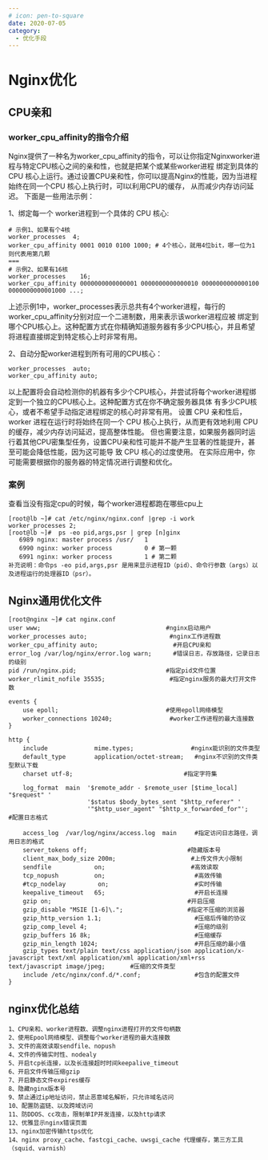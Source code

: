 ```yaml
---
# icon: pen-to-square
date: 2020-07-05
category:
  - 优化手段
---
```


# Nginx优化


## CPU亲和
### worker_cpu_affinity的指令介绍

Nginx提供了一种名为worker_cpu_affinity的指令，可以让你指定Nginxworker进程与特定CPU核心之间的亲和性，也就是把某个或某些worker进程
绑定到具体的CPU 核心上运行。通过设置CPU亲和性，你可I以提高Nginx的性能，因为当进程始终在同一个CPU 核心上执行时，可I以利用CPU的缓存，
从而减少内存访问延迟。
下面是一些用法示例：

1、绑定每一个 worker进程到一个具体的 CPU 核心:
```
# 示例1、如果有个4核
worker_processes  4;
worker_cpu_affinity 0001 0010 0100 1000; # 4个核心，就用4位bit，哪一位为1则代表用第几颗
===
# 示例2、如果有16核
worker_processes    16;
worker_cpu_affinity 0000000000000001 0000000000000010 0000000000000100 0000000000001000 ...;
```
上述示例1中，worker_processes表示总共有4个worker进程，每行的worker_cpu_affinity分别对应一个二进制数，用来表示该worker进程应被
绑定到哪个CPU核心上。这种配置方式在你精确知道服务器有多少CPU核心，并且希望将进程直接绑定到特定核心上时非常有用。

2、自动分配worker进程到所有可用的CPU核心：
```
worker_processes  auto;
worker_cpu_affinity auto;
```
以上配置将会自动检测你的机器有多少个CPU核心，并尝试将每个worker进程绑定到一个独立的CPU核心上。这种配置方式在你不确定服务器具体
有多少CPU核心，或者不希望手动指定进程绑定的核心时非常有用。
设置 CPU 亲和性后，worker 进程在运行时将始终在同一个 CPU 核心上执行，从而更有效地利用 CPU 的缓存，减少内存访问延迟，提高整体性能。
但也需要注意，如果服务器同时运行着其他CPU密集型任务，设置CPU亲和性可能并不能产生显著的性能提升，甚至可能会降低性能，因为这可能导
致 CPU 核心的过度使用。
在实际应用中，你可能需要根据你的服务器的特定情况进行调整和优化。
### 案例
查看当没有指定cpu的时候，每个worker进程都跑在哪些cpu上
```
[root@lb ~]# cat /etc/nginx/nginx.conf |grep -i work
worker_processes 2;
[root@lb ~]#  ps -eo pid,args,psr | grep [n]ginx
   6989 nginx: master process /usr/   1
   6990 nginx: worker process         0 # 第一颗
   6991 nginx: worker process         1 # 第二颗
补充说明：命令ps -eo pid,args,psr 是用来显示进程ID（pid）、命令行参数（args）以及进程运行的处理器ID（psr）。
```
## Nginx通用优化文件
```
[root@nginx ~]# cat nginx.conf
user www;                                   #nginx启动用户
worker_processes auto;                       #nginx工作进程数
worker_cpu_affinity auto;                     #开启CPU亲和
error_log /var/log/nginx/error.log warn;      #错误日志，存放路径，记录日志的级别
pid /run/nginx.pid;                         #指定pid文件位置
worker_rlimit_nofile 35535;                  #指定nginx服务的最大打开文件数
 
events {
    use epoll;                              #使用epoll网络模型
    worker_connections 10240;                #worker工作进程的最大连接数
}
 
http {
    include             mime.types;                #nginx能识别的文件类型
    default_type        application/octet-stream;   #nginx不识别的文件类型默认下载
    charset utf-8;                               #指定字符集
 
    log_format  main  '$remote_addr - $remote_user [$time_local] "$request" '
                      '$status $body_bytes_sent "$http_referer" '
                      '"$http_user_agent" "$http_x_forwarded_for"';           #配置日志格式
 
    access_log  /var/log/nginx/access.log  main     #指定访问日志路径，调用日志的格式
    server_tokens off;                            #隐藏版本号
    client_max_body_size 200m;                     #上传文件大小限制
    sendfile            on;                        #高效读取
    tcp_nopush          on;                         #高效传输
    #tcp_nodelay         on;                        #实时传输
    keepalive_timeout   65;                         #开启长连接
    gzip on;                                      #开启压缩
    gzip_disable "MSIE [1-6]\.";                  #指定不压缩的浏览器
    gzip_http_version 1.1;                          #压缩后传输的协议
    gzip_comp_level 4;                              #压缩的级别
    gzip_buffers 16 8k;                             #压缩缓存
    gzip_min_length 1024;                           #开启压缩的最小值
    gzip_types text/plain text/css application/json application/x-javascript text/xml application/xml application/xml+rss text/javascript image/jpeg;       #压缩的文件类型
    include /etc/nginx/conf.d/*.conf;               #包含的配置文件
}
```

## nginx优化总结
```
1、CPU亲和、worker进程数、调整nginx进程打开的文件句柄数
2、使用Epool网络模型、调整每个worker进程的最大连接数
3、文件的高效读取sendfile、nopush
4、文件的传输实时性、nodealy
5、开启tcp长连接，以及长连接超时时间keepalive_timeout
6、开启文件传输压缩gzip
7、开启静态文件expires缓存
8、隐藏nginx版本号
9、禁止通过ip地址访问，禁止恶意域名解析，只允许域名访问
10、配置防盗链、以及跨域访问
11、防DDOS、cc攻击，限制单IP并发连接，以及http请求
12、优雅显示nginx错误页面
13、nginx加密传输https优化
14、nginx proxy_cache、fastcgi_cache、uwsgi_cache 代理缓存，第三方工具（squid、varnish）
```

